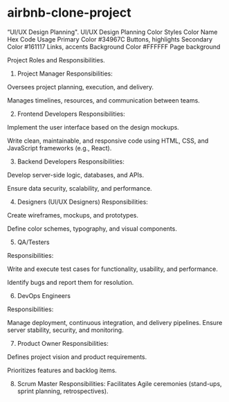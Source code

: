# airbnb-clone-project
“UI/UX Design Planning".
UI/UX Design Planning
Color Styles
Color Name	Hex Code	Usage
Primary Color	#34967C	Buttons, highlights
Secondary Color	#161117	Links, accents
Background Color	#FFFFFF Page background

Project Roles and Responsibilities.
1. Project Manager
Responsibilities:

Oversees project planning, execution, and delivery.

Manages timelines, resources, and communication between teams.

2. Frontend Developers
Responsibilities:

Implement the user interface based on the design mockups.

Write clean, maintainable, and responsive code using HTML, CSS, and JavaScript frameworks (e.g., React).

3. Backend Developers
Responsibilities:

Develop server-side logic, databases, and APIs.

Ensure data security, scalability, and performance.

4. Designers (UI/UX Designers)
Responsibilities:

Create wireframes, mockups, and prototypes.

Define color schemes, typography, and visual components.

5. QA/Testers

Responsibilities:

Write and execute test cases for functionality, usability, and performance.

Identify bugs and report them for resolution.

6. DevOps Engineers

Responsibilities:

Manage deployment, continuous integration, and delivery pipelines.
Ensure server stability, security, and monitoring.

7. Product Owner
Responsibilities:

Defines project vision and product requirements.

Prioritizes features and backlog items.

8. Scrum Master
Responsibilities:
Facilitates Agile ceremonies (stand-ups, sprint planning, retrospectives).
